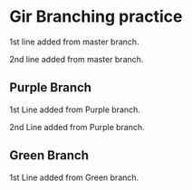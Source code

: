 # Gir Branching practice

1st line added from master branch.

2nd line added from master branch.


## Purple Branch

1st Line added from Purple branch.

2nd Line added from Purple branch.

## Green Branch

1st Line added from Green branch.
